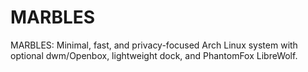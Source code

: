 # MARBLES
MARBLES: Minimal, fast, and privacy-focused Arch Linux system with optional dwm/Openbox, lightweight dock, and PhantomFox LibreWolf.
